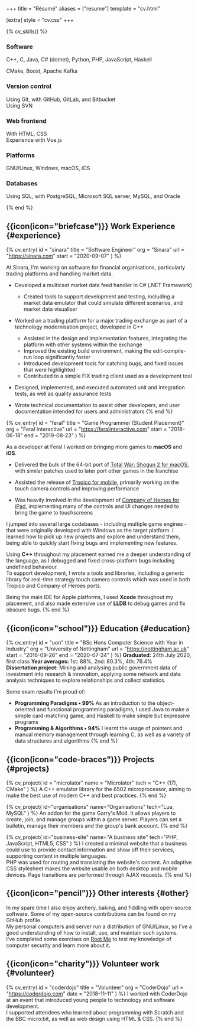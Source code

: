 +++
title = "Résumé"
aliases = ["resume"]
template = "cv.html"

[extra]
style = "cv.css"
+++

{% cv_skills() %}

### Software
C++, C, Java, C# (dotnet), Python, PHP, JavaScript, Haskell  

CMake, Boost, Apache Kafka

### Version control
Using Git, with GitHub, GitLab, and Bitbucket  
Using SVN

### Web frontend
With HTML, CSS  
Experience with Vue.js

### Platforms
GNU/Linux, Windows, macOS, iOS

### Databases
Using SQL, with PostgreSQL, Microsoft SQL server, MySQL, and Oracle

{% end %}

## {{icon(icon="briefcase")}} Work Experience {#experience}

{% cv_entry(
	id    = "sinara"
	title = "Software Engineer"
	org   = "Sinara"
	url   = "https://sinara.com"
	start = "2020-09-07"
) %}

At Sinara, I'm working on software for financial organisations, particularly
trading platforms and handling market data.

- Developed a multicast market data feed handler in C# (.NET Framework)
	- Created tools to support development and testing, including a market data
	  emulator that could simulate different scenarios, and market data
	  visualiser

- Worked on a trading platform for a major trading exchange as part of a
  technology modernisation project, developed in C++
	- Assisted in the design and implementation features, integrating the
	  platform with other systems within the exchange
	- Improved the existing build environment, making the edit-compile-run
	  loop significantly faster
	- Introduced development tools for catching bugs, and fixed issues that were
	  highlighted
	- Contributed to a simple FIX trading client used as a development tool

- Designed, implemented, and executed automated unit and integration tests, as
  well as quality assurance tests

- Wrote technical documentation to assist other developers, and user
  documentation intended for users and administrators
{% end %}

{% cv_entry(
	id    = "feral"
	title = "Game Programmer (Student Placement)"
	org   = "Feral Interactive"
	url   = "https://feralinteractive.com"
	start = "2018-06-18"
	end   = "2019-08-23"
) %}

As a developer at Feral I worked on bringing more games to __macOS__ and
__iOS__. 

- Delivered the bulk of the 64-bit port of [Total War: Shogun 2 for
  macOS](https://www.feralinteractive.com/en/games/shogun2tw), with similar
  patches used to later port other games in the franchise

- Assisted the release of [Tropico for
  mobile](https://www.feralinteractive.com/en/mobile-games/tropico), primarily
  working on the touch camera controls and improving performance

- Was heavily involved in the development of [Company of Heroes for
  iPad](https://www.feralinteractive.com/en/ios-games/companyofheroes),
  implementing many of the controls and UI changes needed to bring the game to
  touchscreens

I jumped into several large codebases - including multiple game engines
\- that were originally developed with Windows as the target platform.
I learned how to pick up new projects and explore and understand
them, being able to quickly start fixing bugs and implementing new features.

Using __C++__ throughout my placement earned me a deeper understanding of the
language, as I debugged and fixed cross-platform bugs including undefined
behaviour.  
To support development, I wrote a tools and libraries, including a generic
library for real-time strategy touch camera controls which was used in both
Tropico and Company of Heroes ports.

Being the main IDE for Apple platforms, I used __Xcode__ throughout my
placement, and also made extensive use of __LLDB__ to debug games
and fix obscure bugs.
{% end %}

## {{icon(icon="school")}} Education {#education}

{% cv_entry(
	id    = "uon"
	title = "BSc Hons Computer Science with Year in Industry"
	org   = "University of Nottingham"
	url   = "https://nottingham.ac.uk"
	start = "2016-09-26"
	end   = "2020-07-24"
) %}
__Graduated:__ 24th July 2020, first class
__Year averages:__ 1st: 88%, 2nd: 80.3%, 4th: 76.4%  
__Dissertation project:__ Mining and analysing public government data of
investment into research & innovation, applying some network and data analysis
techniques to explore relationships and collect statistics.

Some exam results I'm proud of:
- __Programming Paradigms • 99%__ As an introduction to the object-oriented and
  functional programming paradigms, I used Java to make a simple card-matching
  game, and Haskell to make simple but expressive programs
- __Programming & Algorithms • 94%__ I learnt the usage of pointers and manual
  memory management through learning C, as well as a variety of data structures
  and algorithms
{% end %}

## {{icon(icon="code-braces")}} Projects {#projects}

{% cv_project(
	id    = "microlator"
	name  = "Microlator"
	tech  = "C++ (17), CMake"
) %}
A C++ emulator library for the 6502 microprocessor, aiming to make the best use
of modern C++ and best practices.
{% end %}

{% cv_project(
	id="organisations"
	name="Organisations"
	tech="Lua, MySQL"
) %}
An addon for the game Garry's Mod. It allows players to create, join, and manage
groups within a game server. Players can set a bulletin, manage their members
and the group's bank account.
{% end %}

{% cv_project(
	id="business-site"
	name="A business site"
	tech="PHP, JavaScript, HTML5, CSS"
) %}
I created a minimal website that a business could use to provide contact
information and show off their services, supporting content in multiple
languages.  
PHP was used for routing and translating the website's content.
An adaptive CSS stylesheet makes the website usable on both desktop and mobile
devices.
Page transitions are performed through AJAX requests.
{% end %}

## {{icon(icon="pencil")}} Other interests {#other}

In my spare time I also enjoy archery, baking, and fiddling with open-source
software. Some of my open-source contributions can be found on my GitHub
profile.  
My personal computers and server run a distribution of GNU/Linux, so I've a good
understanding of how to install, use, and maintain such systems.  
I've completed some exercises on [Root Me](https://www.root-me.org/williamvds?lang=en) to test my knowledge of computer security and learn more about it.

## {{icon(icon="charity")}} Volunteer work {#volunteer}

{% cv_entry(
	id    = "coderdojo"
	title = "Volunteer"
	org   = "CoderDojo"
	url   = "https://coderdojo.com"
	date  = "2018-11-11"
) %}
I worked with CoderDojo at an event that introduced young people to technology
and software development.  
I supported attendees who learned about programming with Scratch and the BBC
micro:bit, as well as web design using HTML & CSS.
{% end %}
